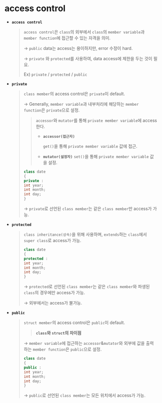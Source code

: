# access control

* **`access control`**

  >`access control`은 `class`의 외부에서 `class`의 `member variable`과 `member function`에 접근할 수 있는 자격을 의미.
  >
  >→ `public` data는 access는 용이하지만, error 수정이 hard.
  >
  >→ `private` 와 `protected`를 사용하여, data access에 제한을 두는 것이 필요.
  >
  >Ex) `private` / `protected` / `public` 
  
  
  
* **`private`**

  >`class member`의 access control은 `private`이 default.
  >
  >→ Generally, `member variable`과 내부처리에 해당하는 `member function`은 `private`으로 설정.
  >
  >>  `accessor`와 `mutator`를 통해 `private member variable`에 access 한다.
  >>
  >> * **`accessor(접근자)`**
  >>
  >>   `get()`을 통해 `private member variable` 값에 접근.
  >>
  >> * **`mutator(설정자)`**
  >>   `set()`을 통해 `private member variable` 값을 설정.
  >
  >```c++
  >class date
  >{
  >private :
  >	int year;
  >	int month;
  >	int day;
  >}
  >```
  >
  >→ `private`로 선언된 `class member`는 같은 `class member`만 access가 가능.




* **`protected`**

  >`class inheritance(상속)`을 위해 사용하며, `extends`하는 `class`에서 `super class`로 access가 가능.
  >
  >```c++
  >class date
  >{
  >protected :
  >	int year;
  >	int month;
  >	int day;
  >}
  >```
  >
  >→ `protected`로 선언된 `class member`는 같은 `class member`와 파생된`class`의 경우에만 access가 가능.
  >
  >→ 외부에서는 access가 불가능.




* **`public`**

  >`struct member`의 access control은 `public`이 default.
  >
  >> **`class`와 `struct`의 차이점**
  >
  >→ `member variable`에 접근하는 `accessor`&`mutator`와 외부에 값을 출력하는 `member function`은 `public`으로 설정.
  >
  >```c++
  >class date
  >{
  >public :
  >	int year;
  >	int month;
  >	int day;
  >}
  >```
  >
  >→ `public`로 선언된 `class member`는 모든 위치에서 access가 가능.

